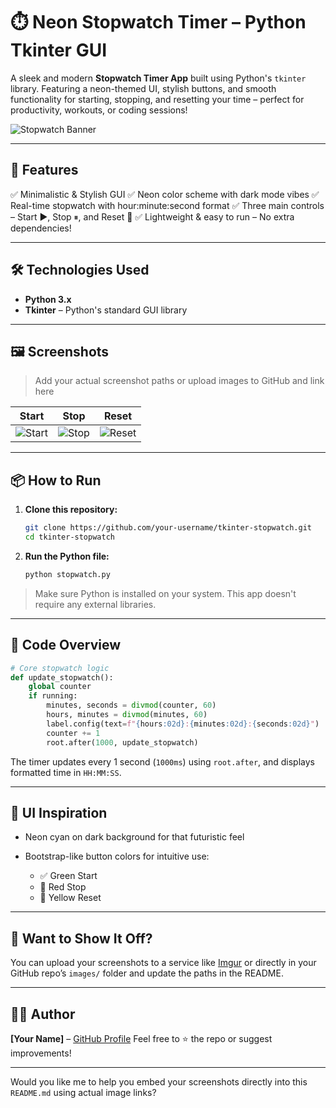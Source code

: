 # ⏱️ Neon Stopwatch Timer – Python Tkinter GUI

A sleek and modern **Stopwatch Timer App** built using Python's `tkinter` library. Featuring a neon-themed UI, stylish buttons, and smooth functionality for starting, stopping, and resetting your time – perfect for productivity, workouts, or coding sessions!

![Stopwatch Banner](your-screenshot-path/banner.png)

---

## 🚀 Features

✅ Minimalistic & Stylish GUI
✅ Neon color scheme with dark mode vibes
✅ Real-time stopwatch with hour\:minute\:second format
✅ Three main controls – Start ▶, Stop ⏸, and Reset 🔁
✅ Lightweight & easy to run – No extra dependencies!

---

## 🛠️ Technologies Used

* **Python 3.x**
* **Tkinter** – Python's standard GUI library

---

## 🖼️ Screenshots

> Add your actual screenshot paths or upload images to GitHub and link here

| Start                                    | Stop                                   | Reset                                    |
| ---------------------------------------- | -------------------------------------- | ---------------------------------------- |
| ![Start](your-screenshot-path/start.png) | ![Stop](your-screenshot-path/stop.png) | ![Reset](your-screenshot-path/reset.png) |

---

## 📦 How to Run

1. **Clone this repository:**

   ```bash
   git clone https://github.com/your-username/tkinter-stopwatch.git
   cd tkinter-stopwatch
   ```

2. **Run the Python file:**

   ```bash
   python stopwatch.py
   ```

> Make sure Python is installed on your system. This app doesn't require any external libraries.

---

## 🧠 Code Overview

```python
# Core stopwatch logic
def update_stopwatch():
    global counter
    if running:
        minutes, seconds = divmod(counter, 60)
        hours, minutes = divmod(minutes, 60)
        label.config(text=f"{hours:02d}:{minutes:02d}:{seconds:02d}")
        counter += 1
        root.after(1000, update_stopwatch)
```

The timer updates every 1 second (`1000ms`) using `root.after`, and displays formatted time in `HH:MM:SS`.

---

## 🎨 UI Inspiration

* Neon cyan on dark background for that futuristic feel
* Bootstrap-like button colors for intuitive use:

  * ✅ Green Start
  * 🔴 Red Stop
  * 🔁 Yellow Reset

---

## 📸 Want to Show It Off?

You can upload your screenshots to a service like [Imgur](https://imgur.com/) or directly in your GitHub repo’s `images/` folder and update the paths in the README.

---

## 🧑‍💻 Author

**\[Your Name]** – [GitHub Profile](https://github.com/your-username)
Feel free to ⭐ the repo or suggest improvements!

---

Would you like me to help you embed your screenshots directly into this `README.md` using actual image links?
